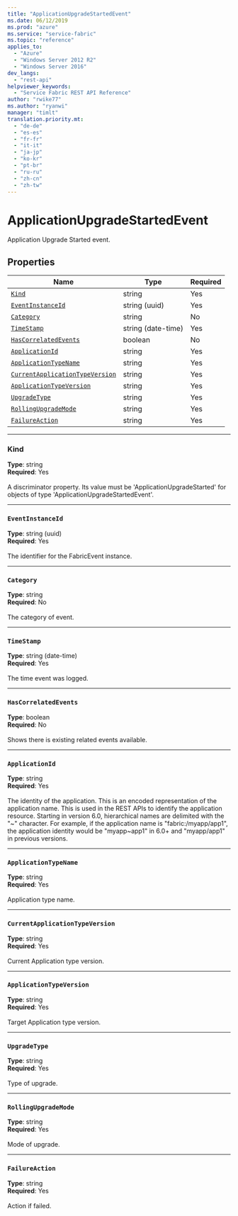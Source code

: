 ```yaml
---
title: "ApplicationUpgradeStartedEvent"
ms.date: 06/12/2019
ms.prod: "azure"
ms.service: "service-fabric"
ms.topic: "reference"
applies_to: 
  - "Azure"
  - "Windows Server 2012 R2"
  - "Windows Server 2016"
dev_langs: 
  - "rest-api"
helpviewer_keywords: 
  - "Service Fabric REST API Reference"
author: "rwike77"
ms.author: "ryanwi"
manager: "timlt"
translation.priority.mt: 
  - "de-de"
  - "es-es"
  - "fr-fr"
  - "it-it"
  - "ja-jp"
  - "ko-kr"
  - "pt-br"
  - "ru-ru"
  - "zh-cn"
  - "zh-tw"
---
```

# ApplicationUpgradeStartedEvent

Application Upgrade Started event.

## Properties
| Name | Type | Required |
| --- | --- | --- |
| [`Kind`](#kind) | string | Yes |
| [`EventInstanceId`](#eventinstanceid) | string (uuid) | Yes |
| [`Category`](#category) | string | No |
| [`TimeStamp`](#timestamp) | string (date-time) | Yes |
| [`HasCorrelatedEvents`](#hascorrelatedevents) | boolean | No |
| [`ApplicationId`](#applicationid) | string | Yes |
| [`ApplicationTypeName`](#applicationtypename) | string | Yes |
| [`CurrentApplicationTypeVersion`](#currentapplicationtypeversion) | string | Yes |
| [`ApplicationTypeVersion`](#applicationtypeversion) | string | Yes |
| [`UpgradeType`](#upgradetype) | string | Yes |
| [`RollingUpgradeMode`](#rollingupgrademode) | string | Yes |
| [`FailureAction`](#failureaction) | string | Yes |

____
### Kind
__Type__: string <br/>
__Required__: Yes <br/>
<br/>
A discriminator property. Its value must be 'ApplicationUpgradeStarted' for objects of type 'ApplicationUpgradeStartedEvent'.

____
### `EventInstanceId`
__Type__: string (uuid) <br/>
__Required__: Yes<br/>
<br/>
The identifier for the FabricEvent instance.

____
### `Category`
__Type__: string <br/>
__Required__: No<br/>
<br/>
The category of event.

____
### `TimeStamp`
__Type__: string (date-time) <br/>
__Required__: Yes<br/>
<br/>
The time event was logged.

____
### `HasCorrelatedEvents`
__Type__: boolean <br/>
__Required__: No<br/>
<br/>
Shows there is existing related events available.

____
### `ApplicationId`
__Type__: string <br/>
__Required__: Yes<br/>
<br/>
The identity of the application. This is an encoded representation of the application name. This is used in the REST APIs to identify the application resource.
Starting in version 6.0, hierarchical names are delimited with the "\~" character. For example, if the application name is "fabric:/myapp/app1",
the application identity would be "myapp\~app1" in 6.0+ and "myapp/app1" in previous versions.


____
### `ApplicationTypeName`
__Type__: string <br/>
__Required__: Yes<br/>
<br/>
Application type name.

____
### `CurrentApplicationTypeVersion`
__Type__: string <br/>
__Required__: Yes<br/>
<br/>
Current Application type version.

____
### `ApplicationTypeVersion`
__Type__: string <br/>
__Required__: Yes<br/>
<br/>
Target Application type version.

____
### `UpgradeType`
__Type__: string <br/>
__Required__: Yes<br/>
<br/>
Type of upgrade.

____
### `RollingUpgradeMode`
__Type__: string <br/>
__Required__: Yes<br/>
<br/>
Mode of upgrade.

____
### `FailureAction`
__Type__: string <br/>
__Required__: Yes<br/>
<br/>
Action if failed.
